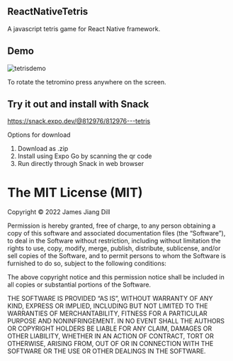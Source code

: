 ## ReactNativeTetris
A javascript tetris game for React Native framework.

## Demo
![tetrisdemo](https://user-images.githubusercontent.com/45131554/193393571-ce6ab69c-f3dd-4dc9-b7af-c13373c05417.gif)

To rotate the tetromino press anywhere on the screen.

## Try it out and install with Snack
https://snack.expo.dev/@812976/812976---tetris

Options for download
1) Download as .zip
2) Install using Expo Go by scanning the qr code
3) Run directly through Snack in web browser

The MIT License (MIT)
=====================

Copyright © 2022 James Jiang Dill

Permission is hereby granted, free of charge, to any person
obtaining a copy of this software and associated documentation
files (the “Software”), to deal in the Software without
restriction, including without limitation the rights to use,
copy, modify, merge, publish, distribute, sublicense, and/or sell
copies of the Software, and to permit persons to whom the
Software is furnished to do so, subject to the following
conditions:

The above copyright notice and this permission notice shall be
included in all copies or substantial portions of the Software.

THE SOFTWARE IS PROVIDED “AS IS”, WITHOUT WARRANTY OF ANY KIND,
EXPRESS OR IMPLIED, INCLUDING BUT NOT LIMITED TO THE WARRANTIES
OF MERCHANTABILITY, FITNESS FOR A PARTICULAR PURPOSE AND
NONINFRINGEMENT. IN NO EVENT SHALL THE AUTHORS OR COPYRIGHT
HOLDERS BE LIABLE FOR ANY CLAIM, DAMAGES OR OTHER LIABILITY,
WHETHER IN AN ACTION OF CONTRACT, TORT OR OTHERWISE, ARISING
FROM, OUT OF OR IN CONNECTION WITH THE SOFTWARE OR THE USE OR
OTHER DEALINGS IN THE SOFTWARE.
